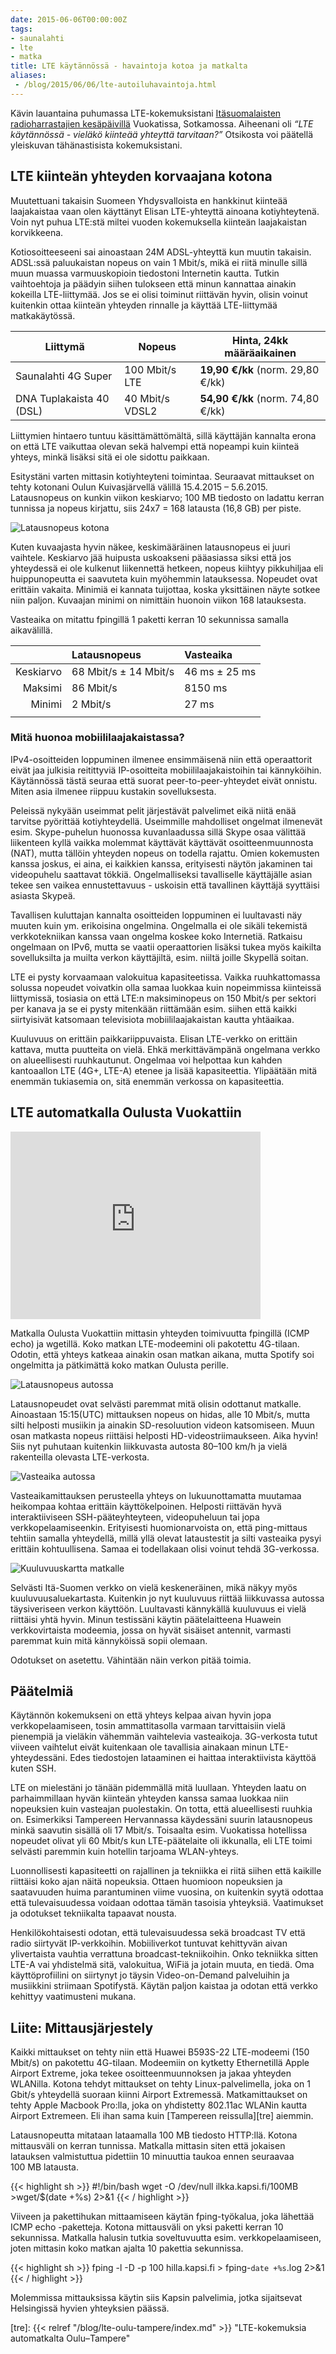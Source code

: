 ```yaml
---
date: 2015-06-06T00:00:00Z
tags:
- saunalahti
- lte
- matka
title: LTE käytännössä - havaintoja kotoa ja matkalta
aliases:
 - /blog/2015/06/06/lte-autoiluhavaintoja.html
---
```


Kävin lauantaina puhumassa LTE-kokemuksistani [Itäsuomalaisten
radioharrastajien kesäpäivillä][garde] Vuokatissa, Sotkamossa.
Aiheenani oli *“LTE käytännössä - vieläkö kiinteää yhteyttä tarvitaan?”*
Otsikosta voi päätellä yleiskuvan tähänastisista kokemuksistani.

<!--more-->

## LTE kiinteän yhteyden korvaajana kotona

Muutettuani takaisin Suomeen Yhdysvalloista en hankkinut
kiinteää laajakaistaa vaan olen käyttänyt Elisan LTE-yhteyttä
ainoana kotiyhteytenä. Voin nyt puhua LTE:stä miltei vuoden
kokemuksella kiinteän laajakaistan korvikkeena.

Kotiosoitteeseeni sai ainoastaan 24M ADSL-yhteyttä kun muutin
takaisin. ADSL:ssä paluukaistan nopeus on vain 1 Mbit/s, mikä
ei riitä minulle sillä muun muassa varmuuskopioin tiedostoni
Internetin kautta. Tutkin vaihtoehtoja ja päädyin siihen tulokseen
että minun kannattaa ainakin kokeilla LTE-liittymää. Jos se ei
olisi toiminut riittävän hyvin, olisin voinut kuitenkin ottaa
kiinteän yhteyden rinnalle ja käyttää LTE-liittymää matkakäytössä.

Liittymä                  | Nopeus         | Hinta, 24kk määräaikainen         |
--------------------------|----------------|-----------------------------------
Saunalahti 4G Super       | 100 Mbit/s LTE | **19,90 €/kk** (norm. 29,80 €/kk) |
DNA Tuplakaista 40 (DSL)  | 40 Mbit/s VDSL2| **54,90 €/kk** (norm. 74,80 €/kk) |



Liittymien hintaero tuntuu käsittämättömältä, sillä käyttäjän
kannalta erona on että LTE vaikuttaa olevan sekä halvempi että
nopeampi kuin kiinteä yhteys, minkä lisäksi sitä ei ole sidottu
paikkaan.

Esitystäni varten mittasin kotiyhteyteni toimintaa. Seuraavat mittaukset
on tehty kotonani Oulun Kuivasjärvellä välillä 15.4.2015 – 5.6.2015.
Latausnopeus on kunkin viikon keskiarvo; 100 MB tiedosto on ladattu
kerran tunnissa ja nopeus kirjattu, siis 24x7 = 168 latausta (16,8 GB)
per piste.

![Latausnopeus kotona](elisa-lte-lataus.png)

Kuten kuvaajasta hyvin näkee, keskimääräinen latausnopeus
ei juuri vaihtele. Keskiarvo jää huipusta uskoakseni pääasiassa siksi
että jos yhteydessä ei ole kulkenut liikennettä hetkeen, nopeus kiihtyy
pikkuhiljaa eli huippunopeutta ei saavuteta kuin myöhemmin latauksessa.
Nopeudet ovat erittäin vakaita.
Minimiä ei kannata tuijottaa, koska yksittäinen näyte sotkee niin
paljon. Kuvaajan minimi on nimittäin huonoin viikon 168 latauksesta.

Vasteaika on mitattu fpingillä 1 paketti kerran 10 sekunnissa samalla
aikavälillä.

| &nbsp;     | Latausnopeus           | Vasteaika       |
| ---------: | :--------------------- | :-------------- |
| Keskiarvo  | 68 Mbit/s ± 14 Mbit/s  | 46 ms ± 25 ms   |
| Maksimi    | 86 Mbit/s              | 8150 ms         |
| Minimi     | 2 Mbit/s               | 27 ms           |
||

### Mitä huonoa mobiililaajakaistassa?

IPv4-osoitteiden loppuminen ilmenee ensimmäisenä niin että operaattorit
eivät jaa julkisia reitittyviä IP-osoitteita mobiililaajakaistoihin
tai kännyköihin. Käytännössä tästä seuraa että suorat peer-to-peer-yhteydet
eivät onnistu. Miten asia ilmenee riippuu kustakin sovelluksesta.

Peleissä nykyään useimmat pelit järjestävät palvelimet eikä niitä enää
tarvitse pyörittää kotiyhteydellä. Useimmille mahdolliset ongelmat
ilmenevät esim. Skype-puhelun huonossa kuvanlaadussa sillä Skype
osaa välittää liikenteen kyllä vaikka molemmat käyttävät käyttävät
osoitteenmuunnosta (NAT), mutta tällöin yhteyden nopeus on todella rajattu.
Omien kokemusten kanssa joskus, ei aina, ei kaikkien kanssa, erityisesti
näytön jakaminen tai videopuhelu saattavat tökkiä. Ongelmalliseksi
tavalliselle käyttäjälle asian tekee sen vaikea ennustettavuus - uskoisin
että tavallinen käyttäjä syyttäisi asiasta Skypeä.

Tavallisen kuluttajan kannalta osoitteiden loppuminen ei luultavasti
näy muuten kuin ym. erikoisina ongelmina. Ongelmalla ei ole sikäli tekemistä
verkkotekniikan kanssa vaan ongelma koskee koko Internetiä. Ratkaisu
ongelmaan on IPv6, mutta se vaatii operaattorien lisäksi tukea myös
kaikilta sovelluksilta ja muilta verkon käyttäjiltä, esim. niiltä joille
Skypellä soitan.

LTE ei pysty korvaamaan valokuitua kapasiteetissa. Vaikka ruuhkattomassa
solussa nopeudet voivatkin olla samaa luokkaa kuin nopeimmissa kiinteissä
liittymissä, tosiasia on että LTE:n maksiminopeus on 150 Mbit/s per sektori
per kanava ja se ei pysty mitenkään riittämään esim. siihen että kaikki
siirtyisivät katsomaan televisiota mobiililaajakaistan kautta yhtäaikaa.

Kuuluvuus on erittäin paikkariippuvaista. Elisan LTE-verkko on erittäin
kattava, mutta puutteita on vielä. Ehkä merkittävämpänä ongelmana verkko
on alueellisesti ruuhkautunut. Ongelmaa voi helpottaa kun kahden
kantoaallon LTE (4G+, LTE-A) etenee ja lisää kapasiteettia. Ylipäätään
mitä enemmän tukiasemia on, sitä enemmän verkossa on kapasiteettia.


## LTE automatkalla Oulusta Vuokattiin

<iframe src="https://www.google.com/maps/embed?pb=!1m24!1m8!1m3!1d3509839.2651142473!2d26.868107!3d64.561595!3m2!1i1024!2i768!4f13.1!4m13!3e0!4m5!1s0x468032a8c02185c1%3A0x8bb02d322b12e97d!2sOulu%2C+Finland!3m2!1d65.0126148!2d25.4714526!4m5!1s0x4682f16866c1ee3f%3A0xa0146d8a395b970!2sVuokatti%2C+Finland!3m2!1d64.1457767!2d28.268998999999997!5e0!3m2!1sen!2sfi!4v1433673500711" width="400" height="300" frameborder="0" style="border:0"></iframe>

Matkalla Oulusta Vuokattiin mittasin yhteyden toimivuutta fpingillä
(ICMP echo) ja wgetillä. Koko matkan LTE-modeemini oli pakotettu 4G-tilaan.
Odotin, että yhteys katkeaa ainakin osan matkan aikana, mutta Spotify
soi ongelmitta ja pätkimättä koko matkan Oulusta perille.


![Latausnopeus autossa](elisa-lte-matka-lataus.png)

Latausnopeudet ovat selvästi paremmat mitä olisin odottanut matkalle.
Ainoastaan 15:15(UTC) mittauksen nopeus on hidas, alle 10 Mbit/s, mutta
silti helposti musiikin ja ainakin SD-resoluution videon katsomiseen.
Muun osan matkasta nopeus riittäisi helposti HD-videostriimaukseen.
Aika hyvin! Siis nyt puhutaan kuitenkin liikkuvasta autosta 80–100 km/h
ja vielä rakenteilla olevasta LTE-verkosta.

![Vasteaika autossa](elisa-lte-matka-ping.png)

Vasteaikamittauksen perusteella yhteys on lukuunottamatta muutamaa
heikompaa kohtaa erittäin käyttökelpoinen. Helposti riittävän hyvä
interaktiiviseen SSH-pääteyhteyteen, videopuheluun tai jopa
verkkopelaamiseenkin. Erityisesti huomionarvoista on, että ping-mittaus
tehtiin samalla yhteydellä, millä yllä olevat lataustestit ja silti
vasteaika pysyi erittäin kohtuullisena. Samaa ei todellakaan olisi
voinut tehdä 3G-verkossa.

![Kuuluvuuskartta matkalle](kuuluvuus.png)

Selvästi Itä-Suomen verkko on vielä keskeneräinen, mikä näkyy myös
kuuluvuusaluekartasta. Kuitenkin jo nyt kuuluvuus riittää liikkuvassa
autossa täysiveriseen verkon käyttöön. Luultavasti kännykällä kuuluvuus
ei vielä riittäisi yhtä hyvin. Minun testissäni käytin päätelaitteena
Huawein verkkovirtaista modeemia, jossa on hyvät sisäiset antennit,
varmasti paremmat kuin mitä kännyköissä sopii olemaan.

Odotukset on asetettu. Vähintään näin verkon pitää toimia.

## Päätelmiä

Käytännön kokemukseni on että yhteys kelpaa aivan hyvin jopa
verkkopelaamiseen, tosin ammattitasolla varmaan tarvittaisiin vielä
pienempiä ja vieläkin vähemmän vaihtelevia vasteaikoja.
3G-verkosta tutut viiveen vaihtelut eivät kuitenkaan ole tavallisia
ainakaan minun LTE-yhteydessäni. Edes
tiedostojen lataaminen ei haittaa interaktiivista käyttöä kuten SSH.

LTE on mielestäni jo tänään pidemmällä mitä luullaan.
Yhteyden laatu on parhaimmillaan hyvän kiinteän yhteyden kanssa
samaa luokkaa niin nopeuksien kuin vasteajan puolestakin.
On totta, että alueellisesti ruuhkia on. Esimerkiksi Tampereen
Hervannassa käydessäni suurin latausnopeus minkä saavutin sisällä
oli 17 Mbit/s. Toisaalta esim. Vuokatissa hotellissa nopeudet olivat
yli 60 Mbit/s kun LTE-päätelaite oli ikkunalla, eli LTE toimi selvästi
paremmin kuin hotellin tarjoama WLAN-yhteys.

Luonnollisesti kapasiteetti on rajallinen ja tekniikka ei riitä siihen
että kaikille riittäisi koko ajan näitä nopeuksia. Ottaen huomioon
nopeuksien ja saatavuuden huima parantuminen viime vuosina, on kuitenkin
syytä odottaa että tulevaisuudessa voidaan odottaa tämän tasoisia yhteyksiä.
Vaatimukset ja odotukset tekniikalta tapaavat nousta.

Henkilökohtaisesti odotan, että tulevaisuudessa sekä broadcast TV että
radio siirtyvät IP-verkkoihin. Mobiiliverkot tuntuvat kehittyvän aivan
ylivertaista vauhtia verrattuna broadcast-tekniikoihin. Onko tekniikka
sitten LTE-A vai yhdistelmä sitä, valokuitua, WiFiä ja jotain muuta,
en tiedä.
Oma käyttöprofiilini on siirtynyt jo täysin
Video-on-Demand palveluihin ja musiikkini striimaan Spotifystä.
Käytän paljon kaistaa ja odotan että verkko kehittyy vaatimusteni mukana.


## Liite: Mittausjärjestely

Kaikki mittaukset on tehty niin että Huawei B593S-22 LTE-modeemi
(150 Mbit/s) on pakotettu 4G-tilaan. Modeemiin on kytketty Ethernetillä
Apple Airport Extreme, joka tekee osoitteenmuunnoksen ja jakaa yhteyden
WLANilla. Kotona tehdyt mittaukset on tehty Linux-palvelimella, joka on
1 Gbit/s yhteydellä suoraan kiinni Airport Extremessä. Matkamittaukset
on tehty Apple Macbook Pro:lla, joka on yhdistetty 802.11ac WLANin
kautta Airport Extremeen. Eli ihan sama kuin [Tampereen reissulla][tre]
aiemmin.

Latausnopeutta mitataan lataamalla 100 MB tiedosto HTTP:llä. Kotona
mittausväli on kerran tunnissa. Matkalla mittasin siten että jokaisen
latauksen valmistuttua pidettiin 10 minuuttia taukoa ennen seuraavaa
100 MB latausta.

{{< highlight sh >}}
#!/bin/bash
wget -O /dev/null ilkka.kapsi.fi/100MB >wget/$(date +%s) 2>&1
{{< / highlight >}}

Viiveen ja pakettihukan mittaamiseen käytän fping-työkalua, joka
lähettää ICMP echo -paketteja. Kotona mittausväli on yksi paketti
kerran 10 sekunnissa. Matkalla halusin tutkia soveltuvuutta esim.
verkkopelaamiseen, joten mittasin koko matkan ajalta 10 pakettia
sekunnissa.

{{< highlight sh >}}
fping -l -D -p 100 hilla.kapsi.fi > fping-`date +%s`.log 2>&1
{{< / highlight >}}

Molemmissa mittauksissa käytin siis Kapsin palvelimia, jotka sijaitsevat
Helsingissä hyvien yhteyksien päässä.

[garde]: https://garde.fi/oh8g.php?func=SHOW&id=46 "Itäsuomalaiset radioharrastajien kesäpäivät 5.-7.6.2015, Vuokatti"
[tre]: {{< relref "/blog/lte-oulu-tampere/index.md" >}} "LTE-kokemuksia automatkalta Oulu–Tampere"
